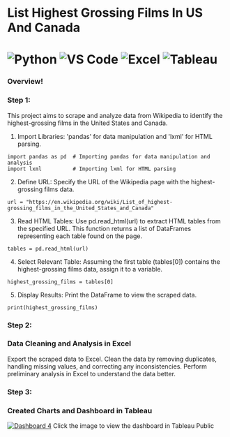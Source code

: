 # List Highest Grossing Films In US And Canada
# ![Python](https://img.shields.io/badge/python-blue?logo=python&logoColor=white) ![VS Code](https://img.shields.io/badge/VS%20Code-blue?logo=visual-studio-code&logoColor=white) ![Excel](https://img.shields.io/badge/Excel-217346?logo=Microsoft%20Excel&logoColor=white) ![Tableau](https://img.shields.io/badge/Tableau-005F99?logo=Tableau&logoColor=white)

### Overview!

### Step 1:
This project aims to scrape and analyze data from Wikipedia to identify the highest-grossing films in the United States and Canada.

1. Import Libraries: 'pandas' for data manipulation and 'lxml' for HTML parsing. 
```
import pandas as pd  # Importing pandas for data manipulation and analysis
import lxml          # Importing lxml for HTML parsing
```
2. Define URL: Specify the URL of the Wikipedia page with the highest-grossing films data.
```
url = "https://en.wikipedia.org/wiki/List_of_highest-grossing_films_in_the_United_States_and_Canada"
```
3. Read HTML Tables: Use pd.read_html(url) to extract HTML tables from the specified URL. This function returns a list of DataFrames representing each table found on the page.
```
tables = pd.read_html(url)
```
4. Select Relevant Table: Assuming the first table (tables[0]) contains the highest-grossing films data, assign it to a variable.
```
highest_grossing_films = tables[0]
```
5. Display Results: Print the DataFrame to view the scraped data.
```
print(highest_grossing_films)
```

### Step 2:
### Data Cleaning and Analysis in Excel

Export the scraped data to Excel.
Clean the data by removing duplicates, handling missing values, and correcting any inconsistencies.
Perform preliminary analysis in Excel to understand the data better.

### Step 3:
### Created Charts and Dashboard in Tableau

[![Dashboard 4](https://github.com/user-attachments/assets/b861aa7a-13c1-4319-8e4a-fd4fec759c43)](https://public.tableau.com/views/Listofhighest-grossingfilmsintheUnitedStatesandCanadacomplete/Dashboard4?:language=en-US&publish=yes&:sid=&:redirect=auth&:display_count=n&:origin=viz_share_link)
Click the image to view the dashboard in Tableau Public

